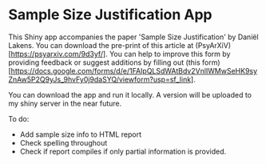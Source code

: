 # Sample Size Justification App

This Shiny app accompanies the paper 'Sample Size Justification' by Daniël Lakens. You can download the pre-print of this article at (PsyArXiV)[https://psyarxiv.com/9d3yf/]. You can help to improve this form by providing feedback or suggest additions by filling out (this form)[https://docs.google.com/forms/d/e/1FAIpQLSdWAtBdv2VnlIWMwSeHK9syZnAw5P2Q9yJs_9hvFy0j9daSYQ/viewform?usp=sf_link]. 

You can download the app and run it locally. A version will be uploaded to my shiny server in the near future. 

To do:

- Add sample size info to HTML report
- Check spelling throughout
- Check if report compiles if only partial information is provided.